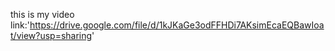this is my video link:'https://drive.google.com/file/d/1kJKaGe3odFFHDi7AKsimEcaEQBawIoat/view?usp=sharing'